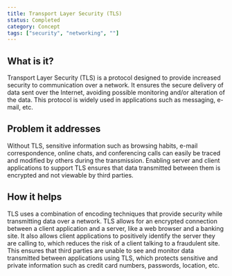 ```yaml
---
title: Transport Layer Security (TLS)
status: Completed
category: Concept
tags: ["security", "networking", ""]
---
```


## What is it?

Transport Layer Security (TLS) is a protocol designed to provide increased security to communication over a network. 
It ensures the secure delivery of data sent over the Internet, 
avoiding possible monitoring and/or alteration of the data. 
This protocol is widely used in applications such as messaging, e-mail, etc.

## Problem it addresses 

Without TLS, sensitive information such as browsing habits, e-mail correspondence, online chats, and conferencing calls can 
easily be traced and modified by others during the transmission. 
Enabling server and client applications to support TLS ensures that 
data transmitted between them is encrypted and not viewable by third parties.

## How it helps

TLS uses a combination of encoding techniques that provide security while transmitting data over a network. 
TLS allows for an encrypted connection between a client application and a server, like a web browser and a banking site. 
It also allows client applications to positively identify the server they are calling to, 
which reduces the risk of a client talking to a fraudulent site. 
This ensures that third parties are unable to see and monitor data transmitted between applications using TLS, 
which protects sensitive and private information such as credit card numbers, passwords, location, etc.
